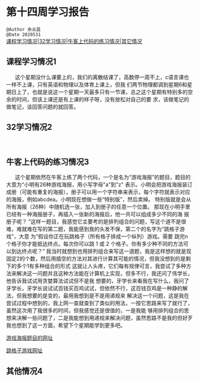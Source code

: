 # 第十四周学习报告  
`@Author 余业昌`  
`@Date 2020531`  
[课程学习情况](#1)|[32学习情况](#2)|[牛客上代码的练习情况](#3)|[其它情况](#4)


## <a id='1'>课程学习情况1</a> 
&nbsp;&nbsp;&nbsp;&nbsp;&nbsp;&nbsp;这个星期没什么课要上的，我们的离散结课了，高数停一周不上，c语言课也一样不上课，只有英语和物理以及体育上课上，但我
们两节物理都调到星期6和星期日上了，也就是说这一个星期一天最多只有一节课，总之这个星期有特别多的空余的时间，但该上课还是有上课的样子呀，没有放松对自己的要
求，该做笔记的做笔记，该回答问题的就回答。

## <a id='2'>32学习情况2</a> 
&nbsp;&nbsp;&nbsp;&nbsp;&nbsp;&nbsp;

## <a id='3'>牛客上代码的练习情况3</a> 
&nbsp;&nbsp;&nbsp;&nbsp;&nbsp;&nbsp;这个星期依然在牛客上练了两个代码，一个是名为“游戏海报”的题目，题目的大意为“小明有26种游戏海报，用小写字母"a"到"z"
表示。小明会把游戏海报装订成册（可能有重复的海报），册子可以用一个字符串来表示，每个字符就表示对应的海报，例如abcdea。小明现在想做一些“特别版”，然后卖掉。
特别版就是会从所有海报（26种）中随机选一张，加入到册子的任意一个位置。 那现在小明手里已经有一种海报册子，再插入一张新的海报后，他一共可以组成多少不同的海
报册子呢？ ”这样一题目，我感觉它主要考的是排列组合的问题，写这个道不是很难，难就难在写的第二题，我能感到我的头发不保，第二个的名字为“跳格子游戏”，大意
为“假设你正在玩跳格子（所有格子排成一个纵列）游戏。需要 跳完n 个格子你才能抵达终点。每次你可以跳 1 或 2 个格子。你有多少种不同的方法可以到达终点呢？”
我当时就想到也用排列组合来写这一道题，我是这样想的就是现固定2的个数，然后用插空的方法对其进行计算其可能的情况，但我没想到的是剩下的多个1有多种组合的形式
这就让人头疼，它们每有规侓可言，我尝试了多种方法来解决这一问题并且这种方法能在计算机上实现，但多不行，我还问了伟学长，他告诉我试试用贪婪算法试试但不是我
想要的，牙学长来看我在写什么，我问了牙学长，牙学长说试试百钱买百鸡试试，但依然不行，这百钱百鸡是一种静的解法，但我想要的是变的，最用我想到是不是用递规来
解决这一个问题，这是我在尝试过程中想到的，我上网一查就查到了类似的用法，一按它思路来写了就行了，虽然这次用了我很多的时间，但我感觉还是很值的，一是我能
够用排列组合的思想来决解一些问题了，二是我能想到用递规来解决问题，虽然思路不是我的但好歹我也想到了这一方面，希望下个星期能学到更多吧。


[游戏海报题目的网址](https://www.nowcoder.com/practice/6a6a0e4d6dfa4d89acd73bdfec79cf28?tpId=98&tqId=32848&tPage=2&rp=2&ru=/ta/2019test&qru=/ta/2019test/question-ranking)

[跳格子游戏网址](https://www.nowcoder.com/practice/2ae1e475df394b9bbb7c6e5bf40be9ec?tpId=98&tqId=32865&tPage=3&rp=3&ru=/ta/2019test&qru=/ta/2019test/question-ranking)


## <a id='4'>其他情况4</a> 
&nbsp;&nbsp;&nbsp;&nbsp;&nbsp;&nbsp;
